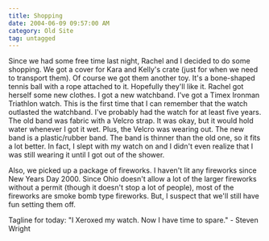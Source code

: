 ```yaml
---
title: Shopping
date: 2004-06-09 09:57:00 AM
category: Old Site
tag: untagged
---
```


Since we had some free time last night, Rachel and I decided to do some shopping. We got a cover for Kara and Kelly's crate (just for when we need to transport them). Of course we got them another toy. It's a bone-shaped tennis ball with a rope attached to it. Hopefully they'll like it. Rachel got herself some new clothes. I got a new watchband. I've got a Timex Ironman Triathlon watch. This is the first time that I can remember that the watch outlasted the watchband. I've probably had the watch for at least five years. The old band was fabric with a Velcro strap. It was okay, but it would hold water whenever I got it wet. Plus, the Velcro was wearing out. The new band is a plastic/rubber band. The band is thinner than the old one, so it fits a lot better. In fact, I slept with my watch on and I didn't even realize that I was still wearing it until I got out of the shower.

Also, we picked up a package of fireworks. I haven't lit any fireworks since New Years Day 2000. Since Ohio doesn't allow a lot of the larger fireworks without a permit (though it doesn't stop a lot of people), most of the fireworks are smoke bomb type fireworks. But, I suspect that we'll still have fun setting them off.

Tagline for today: "I Xeroxed my watch. Now I have time to spare." - Steven Wright

